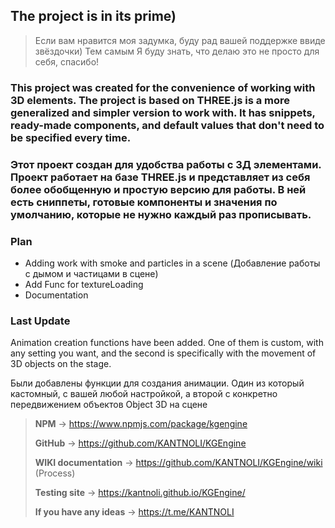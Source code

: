 ## The project is in its prime)

> Если вам нравится моя задумка, буду рад вашей поддержке ввиде звёздочки) Тем самым Я буду знать, что делаю это не просто для себя, спасибо!

### This project was created for the convenience of working with 3D elements. The project is based on THREE.js is a more generalized and simpler version to work with. It has snippets, ready-made components, and default values that don't need to be specified every time.
### Этот проект создан для удобства работы с 3Д элементами. Проект работает на базе THREE.js и представляет из себя более обобщенную и простую версию для работы. В ней есть сниппеты, готовые компоненты и значения по умолчанию, которые не нужно каждый раз прописывать. 

###  **Plan**
- Adding work with smoke and particles in a scene (Добавление работы с дымом и частицами в сцене)
- Add Func for textureLoading
- Documentation

### Last Update
Animation creation functions have been added. One of them is custom, with any setting you want, and the second is specifically with the movement of 3D objects on the stage.

Были добавлены функции для создания анимации. Один из который кастомный, с вашей любой настройкой, а второй с конкретно передвижением объектов Object 3D на сцене


> **NPM** -> https://www.npmjs.com/package/kgengine
>
> **GitHub** -> https://github.com/KANTNOLI/KGEngine
> 
> **WIKI documentation** -> https://github.com/KANTNOLI/KGEngine/wiki (Process)
> 
> **Testing site** -> https://kantnoli.github.io/KGEngine/
>
> **If you have any ideas** -> https://t.me/KANTNOLI
